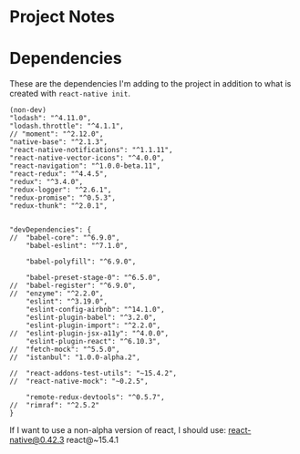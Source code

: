 Project Notes
=============


# Dependencies

These are the dependencies I'm adding to the project in addition to what is created with `react-native init`.

```
(non-dev)
"lodash": "^4.11.0",
"lodash.throttle": "^4.1.1",
// "moment": "^2.12.0",
"native-base": "^2.1.3",
"react-native-notifications": "^1.1.11",
"react-native-vector-icons": "^4.0.0",
"react-navigation": "^1.0.0-beta.11",
"react-redux": "^4.4.5",
"redux": "^3.4.0",
"redux-logger": "^2.6.1",
"redux-promise": "^0.5.3",
"redux-thunk": "^2.0.1",


"devDependencies": {
//	"babel-core": "^6.9.0",
	"babel-eslint": "^7.1.0",

	"babel-polyfill": "^6.9.0",

	"babel-preset-stage-0": "^6.5.0",
//	"babel-register": "^6.9.0",
//	"enzyme": "^2.2.0",
	"eslint": "^3.19.0",
	"eslint-config-airbnb": "^14.1.0",
	"eslint-plugin-babel": "^3.2.0",
	"eslint-plugin-import": "^2.2.0",
//	"eslint-plugin-jsx-a11y": "^4.0.0",
	"eslint-plugin-react": "^6.10.3",
//	"fetch-mock": "^5.5.0",
//	"istanbul": "1.0.0-alpha.2",

//	"react-addons-test-utils": "~15.4.2",
//	"react-native-mock": "~0.2.5",

	"remote-redux-devtools": "^0.5.7",
//	"rimraf": "^2.5.2"
}
```

If I want to use a non-alpha version of react, I should use:
react-native@0.42.3
react@~15.4.1
